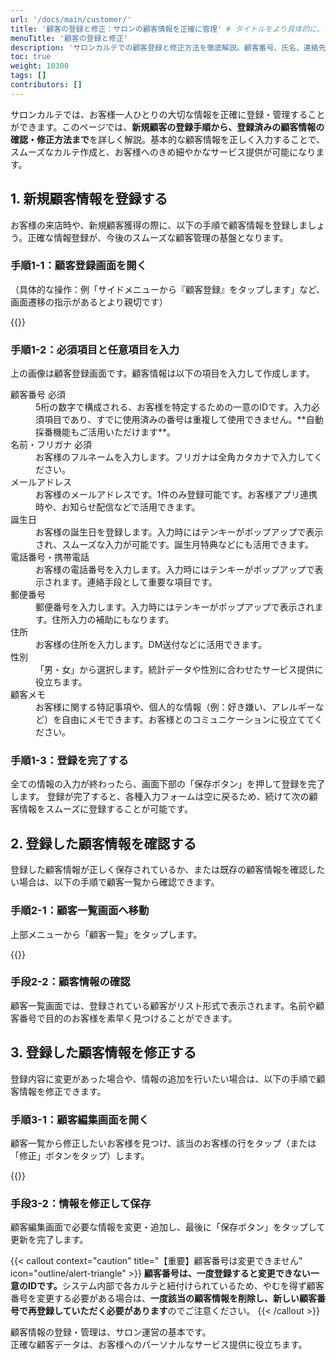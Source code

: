 ```yaml
---
url: '/docs/main/customer/'
title: '顧客の登録と修正：サロンの顧客情報を正確に管理' # タイトルをより具体的に、メリットを強調
menuTitle: '顧客の登録と修正'
description: 'サロンカルテでの顧客登録と修正方法を徹底解説。顧客番号、氏名、連絡先、誕生日など、顧客情報入力のポイントと注意点、登録後の確認・編集手順を画像付きでご案内。正確な顧客管理でサロン運営を効率化しましょう。'
toc: true
weight: 10300
tags: []
contributors: []
---
```


サロンカルテでは、お客様一人ひとりの大切な情報を正確に登録・管理することができます。このページでは、**新規顧客の登録手順から、登録済みの顧客情報の確認・修正方法まで**を詳しく解説。基本的な顧客情報を正しく入力することで、スムーズなカルテ作成と、お客様へのきめ細やかなサービス提供が可能になります。

## 1. 新規顧客情報を登録する

お客様の来店時や、新規顧客獲得の際に、以下の手順で顧客情報を登録しましょう。正確な情報登録が、今後のスムーズな顧客管理の基盤となります。

### 手順1-1：顧客登録画面を開く

（具体的な操作：例「サイドメニューから『顧客登録』をタップします」など、画面遷移の指示があるとより親切です）

{{<iTablet filename="img/makeCustomer" msg="サロンカルテ顧客登録画面：お客様の基本情報を入力します" >}}

### 手順1-2：必須項目と任意項目を入力

上の画像は顧客登録画面です。顧客情報は以下の項目を入力して作成します。

<dl class="basic">
  <dt>顧客番号 <span class="badge bg-danger text-white">必須</span></dt>
  <dd>
    5桁の数字で構成される、お客様を特定するための一意のIDです。入力必須項目であり、すでに使用済みの番号は重複して使用できません。**自動採番機能もご活用いただけます**。
  </dd>
  <dt>名前・フリガナ <span class="badge bg-danger text-white">必須</span></dt>
  <dd>
    お客様のフルネームを入力します。フリガナは全角カタカナで入力してください。
  </dd>
  <dt>メールアドレス</dt>
  <dd>
    お客様のメールアドレスです。1件のみ登録可能です。お客様アプリ連携時や、お知らせ配信などで活用できます。
  </dd>
  <dt>誕生日</dt>
  <dd>
    お客様の誕生日を登録します。入力時にはテンキーがポップアップで表示され、スムーズな入力が可能です。誕生月特典などにも活用できます。
  </dd>
  <dt>電話番号・携帯電話</dt>
  <dd>
    お客様の電話番号を入力します。入力時にはテンキーがポップアップで表示されます。連絡手段として重要な項目です。
  </dd>
  <dt>郵便番号</dt>
  <dd>
    郵便番号を入力します。入力時にはテンキーがポップアップで表示されます。住所入力の補助にもなります。
  </dd>
  <dt>住所</dt>
  <dd>
    お客様の住所を入力します。DM送付などに活用できます。
  </dd>
  <dt>性別</dt>
  <dd>
    「男・女」から選択します。統計データや性別に合わせたサービス提供に役立ちます。
  </dd>
  <dt>顧客メモ</dt>
  <dd>
    お客様に関する特記事項や、個人的な情報（例：好き嫌い、アレルギーなど）を自由にメモできます。お客様とのコミュニケーションに役立ててください。
  </dd>
</dl>

### 手順1-3：登録を完了する

全ての情報の入力が終わったら、画面下部の「保存ボタン」を押して登録を完了します。
登録が完了すると、各種入力フォームは空に戻るため、続けて次の顧客情報をスムーズに登録することが可能です。

## 2. 登録した顧客情報を確認する

登録した顧客情報が正しく保存されているか、または既存の顧客情報を確認したい場合は、以下の手順で顧客一覧から確認できます。

### 手順2-1：顧客一覧画面へ移動

上部メニューから「顧客一覧」をタップします。

{{<iTablet filename="img/customerList" msg="サロンカルテ顧客一覧画面：登録済みのお客様をリストで確認できます" >}}

### 手段2-2：顧客情報の確認

顧客一覧画面では、登録されている顧客がリスト形式で表示されます。名前や顧客番号で目的のお客様を素早く見つけることができます。

## 3. 登録した顧客情報を修正する

登録内容に変更があった場合や、情報の追加を行いたい場合は、以下の手順で顧客情報を修正できます。

### 手順3-1：顧客編集画面を開く

顧客一覧から修正したいお客様を見つけ、該当のお客様の行をタップ（または「修正」ボタンをタップ）します。

{{<iTablet filename="img/customerEdit" msg="顧客の編集画面：登録済みのお客様情報を変更・更新します" >}}

### 手段3-2：情報を修正して保存

顧客編集画面で必要な情報を変更・追加し、最後に「保存ボタン」をタップして更新を完了します。

{{< callout context="caution" title="【重要】顧客番号は変更できません" icon="outline/alert-triangle" >}}
<strong>顧客番号は、一度登録すると変更できない一意のIDです。</strong>システム内部で各カルテと紐付けられているため、やむを得ず顧客番号を変更する必要がある場合は、**一度該当の顧客情報を削除し、新しい顧客番号で再登録していただく必要があります**のでご注意ください。
{{< /callout >}}

<p class="lead mt-5 text-center">
  顧客情報の登録・管理は、サロン運営の基本です。<br>
  正確な顧客データは、お客様へのパーソナルなサービス提供に役立ちます。
</p>

